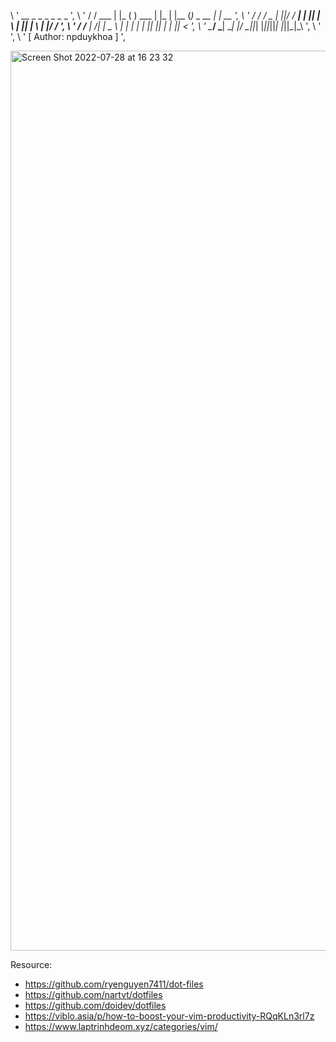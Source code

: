 \ '                       __         _    _        _    _      _         _                        ',
\ '                      / /    ___ | |_ ( ) ___  | |_ | |__  (_) _ __  | | __                    ',
\ '                     / /    / _ \| __||/ / __| | __|| |_ \ | || |_ \ | |/ /                    ',
\ '                    / /___ |  __/| |_    \__ \ | |_ | | | || || | | ||   <                     ',
\ '                    \____/  \___| \__|   |___/  \__||_| |_||_||_| |_||_|\_\                    ',
\ '                                                                                               ',
\ '                                     [ Author: npduykhoa ]                                     ',

<img width="1440" alt="Screen Shot 2022-07-28 at 16 23 32" src="https://user-images.githubusercontent.com/55375876/181916036-8da2250b-a00b-432d-94bf-e08c87233bed.png">

Resource:
- https://github.com/ryenguyen7411/dot-files
- https://github.com/nartvt/dotfiles
- https://github.com/doidev/dotfiles
- https://viblo.asia/p/how-to-boost-your-vim-productivity-RQqKLn3rl7z
- https://www.laptrinhdeom.xyz/categories/vim/

